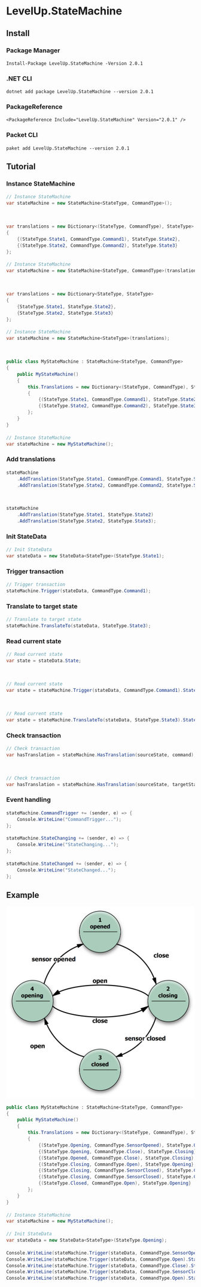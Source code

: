# LevelUp.StateMachine

## Install

### Package Manager

    Install-Package LevelUp.StateMachine -Version 2.0.1

### .NET CLI

    dotnet add package LevelUp.StateMachine --version 2.0.1

### PackageReference

    <PackageReference Include="LevelUp.StateMachine" Version="2.0.1" />

### Packet CLI

    paket add LevelUp.StateMachine --version 2.0.1


## Tutorial

### Instance StateMachine

```C#
// Instance StateMachine
var stateMachine = new StateMachine<StateType, CommandType>();
```


<br>

```C#
var translations = new Dictionary<(StateType, CommandType), StateType>
{
    {(StateType.State1, CommandType.Command1), StateType.State2},
    {(StateType.State2, CommandType.Command2), StateType.State3}
};

// Instance StateMachine
var stateMachine = new StateMachine<StateType, CommandType>(translations);
```


<br>

```C#
var translations = new Dictionary<StateType, StateType>
{
    {StateType.State1, StateType.State2},
    {StateType.State2, StateType.State3}
};

// Instance StateMachine
var stateMachine = new StateMachine<StateType>(translations);
```


<br>

```C#
public class MyStateMachine : StateMachine<StateType, CommandType>
{
    public MyStateMachine()
    {
        this.Translations = new Dictionary<(StateType, CommandType), StateType>
        {
            {(StateType.State1, CommandType.Command1), StateType.State2},
            {(StateType.State2, CommandType.Command2), StateType.State3}
        };
    }
}

// Instance StateMachine
var stateMachine = new MyStateMachine();
```

### Add translations

```C#
stateMachine
    .AddTranslation(StateType.State1, CommandType.Command1, StateType.State2)
    .AddTranslation(StateType.State2, CommandType.Command2, StateType.State3);
```


<br>

```C#
stateMachine
    .AddTranslation(StateType.State1, StateType.State2)
    .AddTranslation(StateType.State2, StateType.State3);
```

### Init StateData

```C#
// Init StateData
var stateData = new StateData<StateType>(StateType.State1);
```


### Trigger transaction

```C#
// Trigger transaction
stateMachine.Trigger(stateData, CommandType.Command1);
```

### Translate to target state

```C#
// Translate to target state
stateMachine.TranslateTo(stateData, StateType.State3);
```

### Read current state

```C#
// Read current state
var state = stateData.State;
```


<br>

```C#
// Read current state
var state = stateMachine.Trigger(stateData, CommandType.Command1).State;
```


<br>

```C#
// Read current state
var state = stateMachine.TranslateTo(stateData, StateType.State3).State; 
```

### Check transaction

```C#
// Check transaction
var hasTranslation = stateMachine.HasTranslation(sourceState, command);
```

<br>

```C#
// Check transaction
var hasTranslation = stateMachine.HasTranslation(sourceState, targetState);
```

### Event handling

```C#
stateMachine.CommandTrigger += (sender, e) => { 
    Console.WriteLine("CommandTrigger..."); 
};

stateMachine.StateChanging += (sender, e) => { 
    Console.WriteLine("StateChanging..."); 
};

stateMachine.StateChanged += (sender, e) => { 
    Console.WriteLine("StateChanged..."); 
};
```

## Example

![](./image/statemachine.png)

```C#
public class MyStateMachine : StateMachine<StateType, CommandType>
{
    public MyStateMachine()
    {
        this.Translations = new Dictionary<(StateType, CommandType), StateType>
        {
            {(StateType.Opening, CommandType.SensorOpened), StateType.Opened},
            {(StateType.Opening, CommandType.Close), StateType.Closing},
            {(StateType.Opened, CommandType.Close), StateType.Closing},
            {(StateType.Closing, CommandType.Open), StateType.Opening},
            {(StateType.Closing, CommandType.SensorClosed), StateType.Closed},
            {(StateType.Closing, CommandType.SensorClosed), StateType.Closed},
            {(StateType.Closed, CommandType.Open), StateType.Opening}
        };
    }
}

// Instance StateMachine
var stateMachine = new MyStateMachine();

// Init StateData
var stateData = new StateData<StateType>(StateType.Opening);

Console.WriteLine(stateMachine.Trigger(stateData, CommandType.SensorOpened).State);
Console.WriteLine(stateMachine.Trigger(stateData, CommandType.Open).State);
Console.WriteLine(stateMachine.Trigger(stateData, CommandType.Close).State);
Console.WriteLine(stateMachine.Trigger(stateData, CommandType.SensorClosed).State);
Console.WriteLine(stateMachine.Trigger(stateData, CommandType.Open).State);
```

